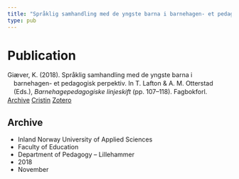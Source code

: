 ```yaml
---
title: "Språklig samhandling med de yngste barna i barnehagen- et pedagogisk perpektiv"
type: pub
---
```

<h1>Publication</h1>
<article id="csl-bib-container-CJC7SG2M" class="csl-bib-container">
  <div class="csl-bib-body" style="line-height: 1.35; padding-left: 1em; text-indent:-1em;">
  <div class="csl-entry">Gi&#xE6;ver, K. (2018). Spr&#xE5;klig samhandling med de yngste barna i barnehagen- et pedagogisk perpektiv. In T. Lafton &amp; A. M. Otterstad (Eds.), <i>Barnehagepedagogiske linjeskift</i> (pp. 107&#x2013;118). Fagbokforl.</div>
</div>
  <div class="csl-bib-buttons">
    <a href="#taxonomy-article-CJC7SG2M" class="csl-bib-button">Archive</a>
    <a href="https://app.cristin.no/results/show.jsf?id=1637784" alt="Cristin URL" class="csl-bib-button">Cristin</a>
    <a href="http://zotero.org/groups/5022929/items/CJC7SG2M" alt="Zotero URL" class="csl-bib-button">Zotero</a>
  </div>
  <div id="csl-bib-meta-container-CJC7SG2M"></div>
</article>
<div id="csl-bib-meta-CJC7SG2M" class="csl-bib-meta">
  <article id="taxonomy-article-CJC7SG2M" class="taxonomy-article">
    <h1>Archive</h1>
    <ul>
      <li>Inland Norway University of Applied Sciences</li>
      <li>Faculty of Education</li>
      <li>Department of Pedagogy – Lillehammer</li>
      <li>2018</li>
      <li>November</li>
    </ul>
  </article>
</div>
